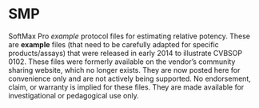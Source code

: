 # SMP
SoftMax Pro *example* protocol files for estimating relative potency.  These are **example** files (that need to be carefully adapted for specific products/assays) that were released in early 2014 to illustrate CVBSOP 0102.  These files were formerly available on the vendor’s community sharing website, which no longer exists.  They are now posted here for convenience only and are not actively being supported.  No endorsement, claim, or warranty is implied for these files. They are made available for investigational or pedagogical use only.
